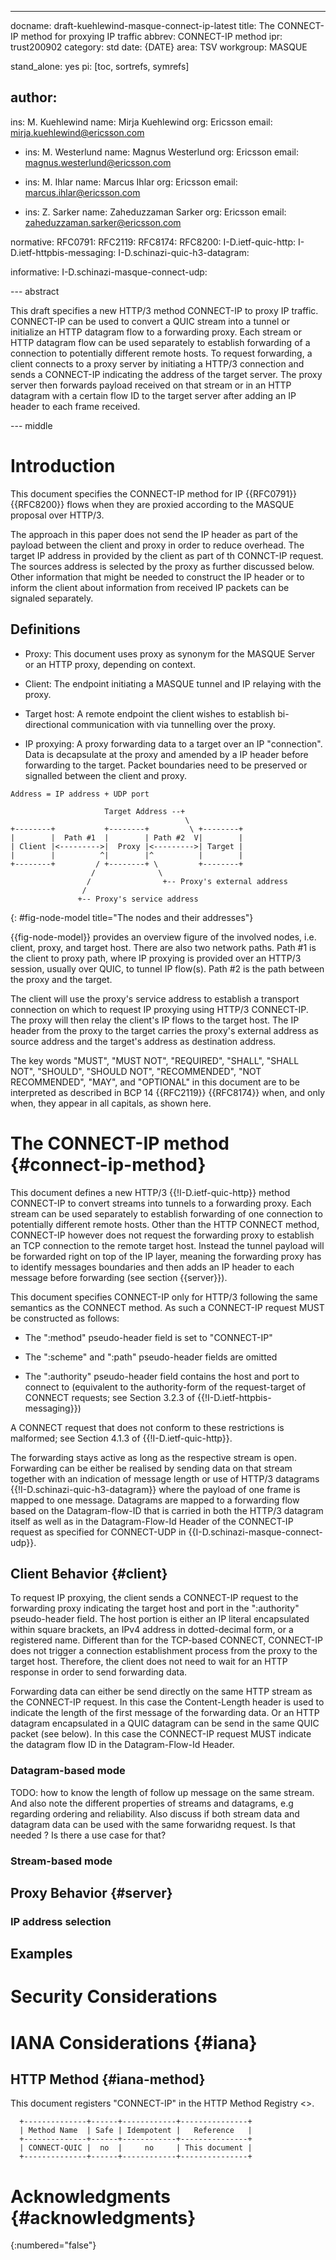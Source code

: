 ---
docname: draft-kuehlewind-masque-connect-ip-latest
title: The CONNECT-IP method for proxying IP traffic
abbrev: CONNECT-IP method
ipr: trust200902
category: std
date: {DATE}
area: TSV
workgroup: MASQUE

stand_alone: yes
pi: [toc, sortrefs, symrefs]


author:
  -
   ins: M. Kuehlewind
   name: Mirja Kuehlewind
   org: Ericsson
   email: mirja.kuehlewind@ericsson.com

  -
    ins: M. Westerlund
    name: Magnus Westerlund
    org: Ericsson
    email: magnus.westerlund@ericsson.com

  -
    ins: M. Ihlar
    name: Marcus Ihlar
    org: Ericsson
    email: marcus.ihlar@ericsson.com

  -
    ins: Z. Sarker
    name: Zaheduzzaman Sarker
    org: Ericsson
    email: zaheduzzaman.sarker@ericsson.com


normative:
    RFC0791:
    RFC2119:
    RFC8174:
    RFC8200:
    I-D.ietf-quic-http:
    I-D.ietf-httpbis-messaging:
    I-D.schinazi-quic-h3-datagram:

informative:
    I-D.schinazi-masque-connect-udp:

--- abstract

This draft specifies a new HTTP/3 method CONNECT-IP to proxy IP traffic. 
CONNECT-IP can be used to convert a QUIC stream into a tunnel or initialize  an HTTP
datagram flow to a forwarding proxy. Each stream or HTTP datagram flow can be used
separately to establish forwarding of a connection to potentially different
remote hosts. To request forwarding, a client connects to a proxy server by
initiating a HTTP/3 connection and sends a CONNECT-IP indicating the address of
the target server. The proxy server then forwards payload received on that
stream or in an HTTP datagram with a certain flow ID to the target server after adding an
IP header to each frame received.

--- middle


# Introduction

This document specifies the CONNECT-IP method for IP {{RFC0791}} {{RFC8200}}
flows when they are proxied according to the MASQUE proposal over HTTP/3. 

The approach in this paper does not send the IP header as part of the payload
between the client and proxy in order to reduce overhead. The target IP address
in provided by the client as part of th CONNCT-IP request. The sources address
is selected by the proxy as further discussed below. Other information that might
be needed to construct the IP header or to inform the client about information
from received IP packets can be signaled separately.

## Definitions

  * Proxy: This document uses proxy as synonym for the MASQUE Server or an HTTP
    proxy, depending on context.

  * Client: The endpoint initiating a MASQUE tunnel and IP relaying with the
    proxy.

  * Target host: A remote endpoint the client wishes to establish bi-directional
    communication with via tunnelling over the proxy.

  * IP proxying: A proxy forwarding data to a target over an IP
    "connection". Data is decapsulate at the proxy and amended by a IP header
    before forwarding to the target. Packet boundaries need to be preserved or
    signalled between the client and proxy.

~~~
Address = IP address + UDP port

                     Target Address --+
                                       \
+--------+           +--------+         \ +--------+
|        |  Path #1  |        | Path #2  V|        |
| Client |<--------->|  Proxy |<--------->| Target |
|        |          ^|        |^          |        |
+--------+         / +--------+ \         +--------+
                  /              \
                 /                +-- Proxy's external address
                /
               +-- Proxy's service address
~~~
{: #fig-node-model title="The nodes and their addresses"}

{{fig-node-model}} provides an overview figure of the involved nodes,
i.e. client, proxy, and target host. There are also two network paths.  Path #1
is the client to proxy path, where IP proxying is provided over an HTTP/3
session, usually over QUIC, to tunnel IP flow(s).  Path #2 is the path between
the proxy and the target.

The client will use the proxy's service address to establish a transport
connection on which to request IP proxying using HTTP/3 CONNECT-IP.  The proxy
will then relay the client's IP flows to the target host.  The IP header from
the proxy to the target carries the proxy's external address as source address
and the target's address as destination address.

The key words "MUST", "MUST NOT", "REQUIRED", "SHALL", "SHALL NOT", "SHOULD",
"SHOULD NOT", "RECOMMENDED", "NOT RECOMMENDED", "MAY", and "OPTIONAL" in this
document are to be interpreted as described in BCP 14 {{RFC2119}} {{RFC8174}} when,
and only when, they appear in all capitals, as shown here.

# The CONNECT-IP method {#connect-ip-method}

This document defines a new HTTP/3 {{!I-D.ietf-quic-http}} method CONNECT-IP to
convert streams into tunnels to a forwarding proxy. Each stream can be used
separately to establish forwarding of one connection to potentially different
remote hosts. Other than the HTTP CONNECT method, CONNECT-IP however does not
request the forwarding proxy to establish an TCP connection to the remote target
host. Instead the tunnel payload will be forwarded right on top of the IP layer,
meaning the forwarding proxy has to identify messages boundaries and then adds
an IP header to each message before forwarding (see section {{server}}).

This document specifies CONNECT-IP only for HTTP/3 following the same semantics
as the CONNECT method. As such a CONNECT-IP request MUST be constructed as
follows:

*  The ":method" pseudo-header field is set to "CONNECT-IP"

*  The ":scheme" and ":path" pseudo-header fields are omitted

*  The ":authority" pseudo-header field contains the host and port to
   connect to (equivalent to the authority-form of the request-target
   of CONNECT requests; see Section 3.2.3 of {{!I-D.ietf-httpbis-messaging}})

A CONNECT request that does not conform to these restrictions is malformed; see
Section 4.1.3 of {{!I-D.ietf-quic-http}}.

The forwarding stays active as long as the respective stream is open. Forwarding
can be either be realised by sending data on that stream together with an
indication of message length or use of HTTP/3 datagrams
{{!I-D.schinazi-quic-h3-datagram}} where the payload of one frame is mapped to
one message. Datagrams are mapped to a forwarding flow based on the
Datagram-flow-ID that is carried in both the HTTP/3 datagram itself as well as
in the Datagram-Flow-Id Header of the CONNECT-IP request as specified for
CONNECT-UDP in {{I-D.schinazi-masque-connect-udp}}.

## Client Behavior {#client}

To request IP proxying, the client sends a CONNECT-IP request to the forwarding proxy
indicating the target host and port in the ":authority" pseudo-header
field. The host portion is either an IP literal encapsulated within square brackets,
an IPv4 address in dotted-decimal form, or a registered name.  Different than
for the TCP-based CONNECT, CONNECT-IP does not trigger a connection
establishment process from the proxy to the target host. Therefore, the client
does not need to wait for an HTTP response in order to send forwarding data.

Forwarding data can either be send directly on the same HTTP stream as the
CONNECT-IP request. In this case the Content-Length header is used to indicate
the length of the first message of the forwarding data. Or an HTTP datagram
encapsulated in a QUIC datagram can be send in the same QUIC packet (see below).
In this case the CONNECT-IP request MUST indicate the datagram flow ID in the
Datagram-Flow-Id Header.

### Datagram-based mode

TODO: how to know the length of follow up message on the same stream. And also
note the different properties of streams and datagrams, e.g regarding ordering
and reliability. Also discuss if both stream data and datagram data can be used
with the same forwaridng request. Is that needed ? Is there a use case for that?

### Stream-based mode

## Proxy Behavior {#server}

### IP address selection

## Examples

# Security Considerations

# IANA Considerations {#iana}

## HTTP Method {#iana-method}

This document registers "CONNECT-IP" in the HTTP Method Registry
<[](https://www.iana.org/assignments/http-methods)>.

~~~
  +--------------+------+------------+---------------+
  | Method Name  | Safe | Idempotent |   Reference   |
  +--------------+------+------------+---------------+
  | CONNECT-QUIC |  no  |     no     | This document |
  +--------------+------+------------+---------------+
~~~

# Acknowledgments {#acknowledgments}
{:numbered="false"}
